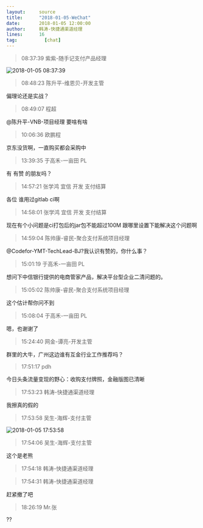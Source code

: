 ```yaml
---
layout:     source 
title:      "2018-01-05-WeChat"
date:       2018-01-05 12:00:00
author:     韩涛-快捷通渠道经理
lines:      16 
tag:		  [chat]
---
```

> 08:37:39  紫紫-随手记支付产品经理  
   
![2018-01-05 08:37:39](http://static.cocolian.org/img/20180105_083739.png) 
   
> 08:48:23  陈升平-维恩贝-开发主管  
   
偏理论还是实战？  
   
> 08:49:07  程超  
   
@陈升平-VNB-项目经理 要啥有啥  
   
> 10:06:36  欧鹏程  
   
京东没货啊，一直购买都会采购中  
   
> 13:39:35  于高禾-一亩田 PL  
   
有 有赞 的朋友吗？  
   
> 14:57:21  张学鸿 宜信 开发 支付结算   
   
各位 谁用过gitlab ci啊   
   
> 14:58:01  张学鸿 宜信 开发 支付结算   
   
现在有个小问题是ci打包后的jar包不能超过100M 跟哪里设置下能解决这个问题啊  
   
> 14:59:04  陈帅康-睿民-聚合支付系统项目经理  
   
@Codefor-YMT-TechLead-BJ?我认识有赞的，你什么事？  
   
> 15:01:19  于高禾-一亩田 PL  
   
想问下中信银行提供的电商管家产品，解决平台型企业二清问题的。  
   
> 15:05:02  陈帅康-睿民-聚合支付系统项目经理  
   
这个估计帮你问不到  
   
> 15:08:04  于高禾-一亩田 PL  
   
嗯，也谢谢了  
   
> 15:24:40  网金-谭亮-开发主管  
   
群里的大牛，广州这边谁有互金行业工作推荐吗？  
   
> 17:51:17  pdh  
   
今日头条流量变现的野心：收购支付牌照，金融版图已清晰  
   
> 17:53:23  韩涛-快捷通渠道经理  
   
我擦真的假的  
   
> 17:53:58  吴生-海辉-支付主管  
   
![2018-01-05 17:53:58](http://static.cocolian.org/img/20180105_175358.png) 
   
> 17:54:06  吴生-海辉-支付主管  
   
这个是老熊  
   
> 17:54:18  韩涛-快捷通渠道经理  
   
  
   
> 17:54:31  韩涛-快捷通渠道经理  
   
赶紧撤了吧  
   
> 18:26:19  Mr.张  
   
??  
   
